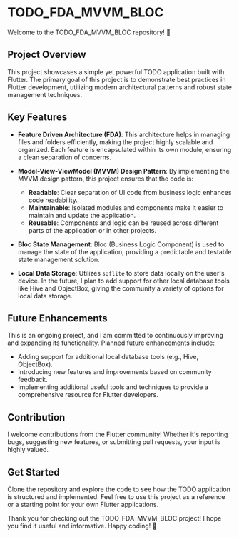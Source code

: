 # TODO_FDA_MVVM_BLOC

Welcome to the TODO_FDA_MVVM_BLOC repository! 🎉

## Project Overview

This project showcases a simple yet powerful TODO application built with Flutter. The primary goal of this project is to demonstrate best practices in Flutter development, utilizing modern architectural patterns and robust state management techniques.

## Key Features

- **Feature Driven Architecture (FDA)**: This architecture helps in managing files and folders efficiently, making the project highly scalable and organized. Each feature is encapsulated within its own module, ensuring a clean separation of concerns.

- **Model-View-ViewModel (MVVM) Design Pattern**: By implementing the MVVM design pattern, this project ensures that the code is:
  - **Readable**: Clear separation of UI code from business logic enhances code readability.
  - **Maintainable**: Isolated modules and components make it easier to maintain and update the application.
  - **Reusable**: Components and logic can be reused across different parts of the application or in other projects.

- **Bloc State Management**: Bloc (Business Logic Component) is used to manage the state of the application, providing a predictable and testable state management solution.

- **Local Data Storage**: Utilizes `sqflite` to store data locally on the user's device. In the future, I plan to add support for other local database tools like Hive and ObjectBox, giving the community a variety of options for local data storage.

## Future Enhancements

This is an ongoing project, and I am committed to continuously improving and expanding its functionality. Planned future enhancements include:
- Adding support for additional local database tools (e.g., Hive, ObjectBox).
- Introducing new features and improvements based on community feedback.
- Implementing additional useful tools and techniques to provide a comprehensive resource for Flutter developers.

## Contribution

I welcome contributions from the Flutter community! Whether it's reporting bugs, suggesting new features, or submitting pull requests, your input is highly valued.

## Get Started

Clone the repository and explore the code to see how the TODO application is structured and implemented. Feel free to use this project as a reference or a starting point for your own Flutter applications.

Thank you for checking out the TODO_FDA_MVVM_BLOC project! I hope you find it useful and informative. Happy coding! 🚀
